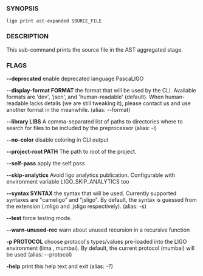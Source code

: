 
### SYNOPSIS
```
ligo print ast-expanded SOURCE_FILE
```

### DESCRIPTION
This sub-command prints the source file in the AST aggregated stage.

### FLAGS
**--deprecated**
enable deprecated language PascaLIGO

**--display-format FORMAT**
the format that will be used by the CLI. Available formats are 'dev', 'json', and 'human-readable' (default). When human-readable lacks details (we are still tweaking it), please contact us and use another format in the meanwhile. (alias: --format)

**--library LIBS**
A comma-separated list of paths to directories where to search for files to be included by the preprocessor (alias: -l)

**--no-color**
disable coloring in CLI output

**--project-root PATH**
The path to root of the project.

**--self-pass**
apply the self pass

**--skip-analytics**
Avoid ligo analytics publication. Configurable with environment variable LIGO_SKIP_ANALYTICS too

**--syntax SYNTAX**
the syntax that will be used. Currently supported syntaxes are "cameligo" and "jsligo". By default, the syntax is guessed from the extension (.mligo and .jsligo respectively). (alias: -s)

**--test**
force testing mode.

**--warn-unused-rec**
warn about unused recursion in a recursive function

**-p PROTOCOL**
choose protocol's types/values pre-loaded into the LIGO environment (lima , mumbai). By default, the current protocol (mumbai) will be used (alias: --protocol)

**-help**
print this help text and exit (alias: -?)


